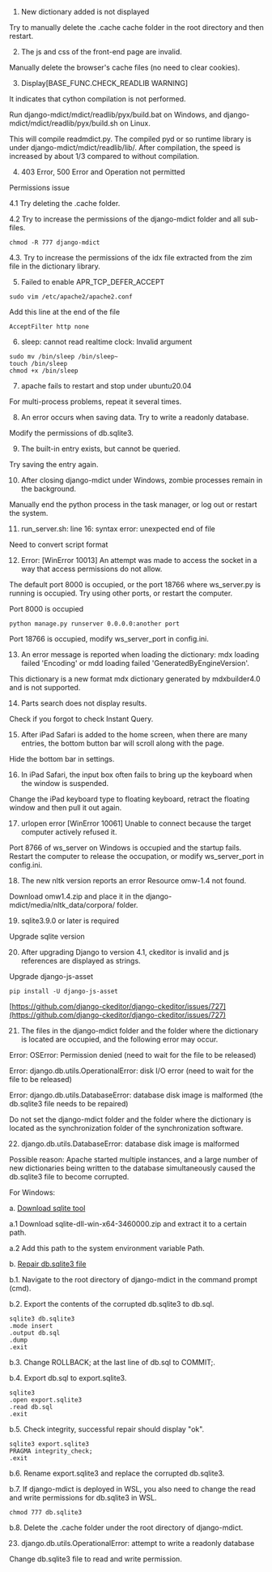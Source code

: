 1. New dictionary added is not displayed

Try to manually delete the .cache cache folder in the root directory and then restart.

2. The js and css of the front-end page are invalid.

Manually delete the browser's cache files (no need to clear cookies).

3. Display\[BASE_FUNC.CHECK_READLIB WARNING\]

It indicates that cython compilation is not performed.

Run django-mdict/mdict/readlib/pyx/build.bat on Windows, and django-mdict/mdict/readlib/pyx/build.sh on Linux.

This will compile readmdict.py. The compiled pyd or so runtime library is under django-mdict/mdict/readlib/lib/. After compilation, the speed is increased by about 1/3 compared to without compilation.

4. 403 Error, 500 Error and Operation not permitted

Permissions issue

4.1 Try deleting the .cache folder.

4.2 Try to increase the permissions of the django-mdict folder and all sub-files.


```
chmod -R 777 django-mdict
```
4.3. Try to increase the permissions of the idx file extracted from the zim file in the dictionary library.

5. Failed to enable APR_TCP_DEFER_ACCEPT


```
sudo vim /etc/apache2/apache2.conf
```

Add this line at the end of the file


```
AcceptFilter http none
```

6. sleep: cannot read realtime clock: Invalid argument


```
sudo mv /bin/sleep /bin/sleep~
touch /bin/sleep
chmod +x /bin/sleep
```

7. apache fails to restart and stop under ubuntu20.04

For multi-process problems, repeat it several times.

8. An error occurs when saving data. Try to write a readonly database.

Modify the permissions of db.sqlite3.

9. The built-in entry exists, but cannot be queried.

Try saving the entry again.

10. After closing django-mdict under Windows, zombie processes remain in the background.

Manually end the python process in the task manager, or log out or restart the system.

11. run_server.sh: line 16: syntax error: unexpected end of file

Need to convert script format

12. Error: [WinError 10013] An attempt was made to access the socket in a way that access permissions do not allow.

The default port 8000 is occupied, or the port 18766 where ws_server.py is running is occupied. Try using other ports, or restart the computer.

Port 8000 is occupied


```
python manage.py runserver 0.0.0.0:another port
```

Port 18766 is occupied, modify ws_server_port in config.ini.

13. An error message is reported when loading the dictionary: mdx loading failed 'Encoding' or mdd loading failed 'GeneratedByEngineVersion'.

This dictionary is a new format mdx dictionary generated by mdxbuilder4.0 and is not supported.

14. Parts search does not display results.

Check if you forgot to check Instant Query.

15. After iPad Safari is added to the home screen, when there are many entries, the bottom button bar will scroll along with the page.

Hide the bottom bar in settings.

16. In iPad Safari, the input box often fails to bring up the keyboard when the window is suspended.

Change the iPad keyboard type to floating keyboard, retract the floating window and then pull it out again.

17. urlopen error \[WinError 10061\] Unable to connect because the target computer actively refused it.

Port 8766 of ws_server on Windows is occupied and the startup fails. Restart the computer to release the occupation, or modify ws_server_port in config.ini.

18. The new nltk version reports an error Resource omw-1.4 not found.

Download omw1.4.zip and place it in the django-mdict/media/nltk_data/corpora/ folder.

19. sqlite3.9.0 or later is required

Upgrade sqlite version

20. After upgrading Django to version 4.1, ckeditor is invalid and js references are displayed as strings.

Upgrade django-js-asset


```
pip install -U django-js-asset
```

[https://github.com/django-ckeditor/django-ckeditor/issues/727](https://github.com/django-ckeditor/django-ckeditor/issues/727)

21. The files in the django-mdict folder and the folder where the dictionary is located are occupied, and the following error may occur.

Error: OSError: Permission denied (need to wait for the file to be released)

Error: django.db.utils.OperationalError: disk I/O error (need to wait for the file to be released)

Error: django.db.utils.DatabaseError: database disk image is malformed (the db.sqlite3 file needs to be repaired)

Do not set the django-mdict folder and the folder where the dictionary is located as the synchronization folder of the synchronization software.

22. django.db.utils.DatabaseError: database disk image is malformed


Possible reason: Apache started multiple instances, and a large number of new dictionaries being written to the database simultaneously caused the db.sqlite3 file to become corrupted.

For Windows:

a. [Download sqlite tool](https://www.sqlite.org/download.html)

a.1 Download sqlite-dll-win-x64-3460000.zip and extract it to a certain path.

a.2 Add this path to the system environment variable Path.

b. [Repair db.sqlite3 file](https://blog.csdn.net/qq_41539778/article/details/136531120)

b.1. Navigate to the root directory of django-mdict in the command prompt (cmd).

b.2. Export the contents of the corrupted db.sqlite3 to db.sql.

```
sqlite3 db.sqlite3
.mode insert
.output db.sql
.dump
.exit
```

b.3. Change ROLLBACK; at the last line of db.sql to COMMIT;.

b.4. Export db.sql to export.sqlite3.

```
sqlite3
.open export.sqlite3
.read db.sql
.exit
```

b.5. Check integrity, successful repair should display "ok".

```
sqlite3 export.sqlite3
PRAGMA integrity_check;
.exit
```

b.6. Rename export.sqlite3 and replace the corrupted db.sqlite3.

b.7. If django-mdict is deployed in WSL, you also need to change the read and write permissions for db.sqlite3 in WSL.

```
chmod 777 db.sqlite3
```

b.8. Delete the .cache folder under the root directory of django-mdict.

23. django.db.utils.OperationalError: attempt to write a readonly database

Change db.sqlite3 file to read and write permission.

